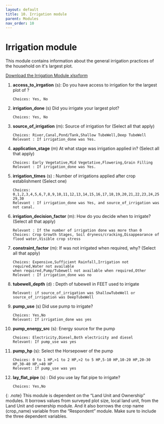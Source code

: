 ```yaml
---
layout: default
title: 10. Irrigation module
parent: Modules
nav_order: 10
---
```


# Irrigation module

This module contains information about the general irrigation practices of the household on it's largest plot.

<a href="../Modules/df_irri_mgmt.xlsx" download> Download the Irrigation Module xlsxform </a>


1.  **access_to_irrgation** (s): Do you have access to irrigation for the largest  plot of ?    

        Choices: Yes, No

2.  **irrigation_done** (s) Did you irrigate your largest  plot?    

        Choices: Yes, No

3.  **source_of_irrigation** (m): Source of irrigation for  (Select all that apply) 

        Choices: River,Canal,Pond/Tank,Shallow TubeWell,Deep TubeWell
        Relevant : If irrigation_done was Yes. 

4.  **application_stage** (m)   At what stage was irrigation applied in? (Select all that apply)
    
        Choices: Early Vegetative,Mid Vegetative,Flowering,Grain Filling
        Relevant : If irrigation_done was Yes. 

5.  **irrigation_times** (s) : Number of irrigations applied after crop establishment (Select one)  

        Choices: 0,1,2,3,4,5,6,7,8,9,10,11,12,13,14,15,16,17,18,19,20,21,22,23,24,25,26,27,28,
        29,30
        Relevant : If irrigation_done was Yes, and source_of_irrigation was not canal. 

6.  **irrigation_decision_factor** (m): How do you decide when to irrigate? (Select all that apply)

        Relevant : If the number of irrigation done was more than 0
        Choices: Crop Growth Stages, Soil dryness/cracking,Disappearance of flood water,Visible crop stress
        
7.  **constraint_factor** (m): If  was not irrigated when required, why? (Select all that apply)    

        Choices: Expensive,Sufficient Rainfall,Irrigation not required,Water not available
        when required,Pump/Tubewell not available when required,Other
        Relevant : If irrigation_done was no

8.  **tubewell_depth** (d) : Depth of tubewell in FEET used to irrigate

        Relevant: if source_of_irrigation was ShallowTubeWell or source_of_irrigation was DeepTubeWell
    
9.  **pump_use** (s)    Did  use pump to irrigate?  

        Choices: Yes,No
        Relevant: If irrigation_done was yes

10. **pump_energy_src** (s): Energy source for the pump 

        Choices: Electricity,Diesel,Both electricity and diesel
        Relevant: If pump_use was yes

11. **pump_hp** (s): Select the Horsepower of the pump  

        Choices: 0 to 1 HP,>1 to 2 HP,>2 to 5 HP,5-10 HP,10-20 HP,20-30 HP,30-40 HP,>40 HP
        Relevant: If pump_use was yes

12. **lay_flat_pipe** (s) : Did you use lay flat pipe to irrigate?  

        Choices: Yes,No

{: .note}
This module is dependent on the “Land Unit and Ownership” modules. It borrows values from surveyed plot size, local land unit, from the Land Unit and ownership module. And it also borrows the crop name (crop_name) variable from the “Respondent” module. Make sure to include the three dependent variables. 


